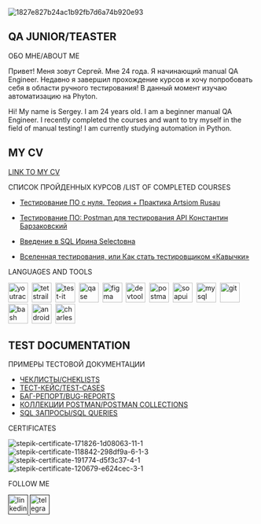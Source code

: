 ![1827e827b24ac1b92fb7d6a74b920e93](https://github.com/user-attachments/assets/2a7e9d0c-e8bf-4a45-96f5-25a2ff819645)

## QA JUNIOR/TEASTER 

ОБО МНЕ/ABOUT ME

Привет! Меня зовут Сергей. Мне 24 года. Я начинающий manual QA Engineer.
Недавно я завершил прохождение курсов и хочу попробовать себя в области ручного тестирования!
В данный момент изучаю автоматизацию на Phyton.

Hi! My name is Sergey. I am 24 years old. I am a beginner manual QA Engineer.
I recently completed the courses and want to try myself in the field of manual testing!
I am currently studying automation in Python.

## MY CV
[LINK TO MY CV]()

CПИСОК ПРОЙДЕННЫХ КУРСОВ /LIST OF COMPLETED COURSES

- [Тестирование ПО с нуля. Теория + Практика Artsiom Rusau](https://stepik.org/users/483341705/teach)

- [Тестирование ПО: Postman для тестирования API Константин Барзаковский](https://stepik.org/course/120679/syllabus)

- [Введение в SQL Ирина Selectовна](https://stepik.org/course/191774/info)

- [Вселенная тестирования, или Как стать тестировщиком «Кавычки»](https://stepik.org/course/118842/info)


LANGUAGES AND TOOLS 
<div>
  <img src="https://upload.wikimedia.org/wikipedia/commons/thumb/8/8d/YouTrack_Icon.svg/1024px-YouTrack_Icon.svg.png?20200803082248" title="youtrack" alt="youtrack" width="40" height="40"/>&nbsp
  <img src="https://codahosted.io/packs/21236/unversioned/assets/LOGO/ba1091c59bab89cd2fd0f289622731fe16113d7b00905abe64759c313a4b73b76c1b0426076ed76cb74752234c734131df46992d5b8b48fc13e264240e4f7119f736cfeb64df36ded54b5cbf6198b9cadedf18dd0cac5c7dbcd16e6336c29363cd1292ba" title="testrail" alt="tetstrail" width="40" height="40"/>&nbsp
  <img src="https://docs.testit.software/images/testit_logo_icon_blue.png" title="test-it" alt="test-it" width="40" height="40"/>&nbsp
  <img src="https://luna1.co/eb0187.png" title="qase" alt="qase" width="40" height="40"/>&nbsp
  <img src="https://cdn.jsdelivr.net/gh/devicons/devicon/icons/figma/figma-original.svg" title="figma" alt="figma" width="40" height="40"/>&nbsp
  <img src="https://d33wubrfki0l68.cloudfront.net/38b5c953a4667366685d55db55d057c86db1fc54/a0fdc/static/acae6b24d940347661ca901ea07f47c1/chrome-dev-logo-icon.png" title="devtools" alt="devtools" width="40" height="40"/>&nbsp
  <img src="https://logowik.com/postman-api-platform-logo-vector-svg-pdf-ai-eps-cdr-free-download-19638.html" title="postman" alt="postman" width="40" height="40"/>&nbsp
  <img src="https://static0.smartbear.co/smartbearbrand/media/images/home/soapui-icon.svg" title="soapui" alt="soapui" width="40" height="40"/>&nbsp
  <img src="https://cdn.jsdelivr.net/gh/devicons/devicon/icons/mysql/mysql-original.svg" title="mysql" alt="mysql" width="40" height="40"/>&nbsp
  <img src="https://cdn.jsdelivr.net/gh/devicons/devicon/icons/git/git-original.svg" title="git" alt="git" width="40" height="40"/>&nbsp
  <img src="https://upload.wikimedia.org/wikipedia/commons/thumb/4/4b/Bash_Logo_Colored.svg/1024px-Bash_Logo_Colored.svg.png?20180723054350" title="bash" alt="bash" width="40" height="40"/>&nbsp
  <img src="https://cdn.jsdelivr.net/gh/devicons/devicon/icons/androidstudio/androidstudio-original.svg" title="android-studio" alt="android-studio" width="40" height="40"/>&nbsp
  <img src="https://cdn.icon-icons.com/icons2/3053/PNG/512/charles_proxy_macos_bigsur_icon_190302.png" title="charles-proxy" alt="charles-proxy" width="40" height="40"/>&nbsp
</div>

  




## TEST DOCUMENTATION 

ПРИМЕРЫ ТЕСТОВОЙ ДОКУМЕНТАЦИИ 

- [ЧЕКЛИСТЫ/CHEKLISTS]()
- [ТЕСТ-КЕЙС/TEST-CASES]()
- [БАГ-РЕПОРТ/BUG-REPORTS]()
- [КОЛЛЕКЦИИ POSTMAN/POSTMAN COLLECTIONS]() 
- [SQL ЗАПРОСЫ/SQL QUERIES]()

CERTIFICATES

![stepik-certificate-171826-1d08063-11-1](https://github.com/user-attachments/assets/13521103-aca0-49d9-8172-9499e104ebc9)
![stepik-certificate-118842-298df9a-6-1-3](https://github.com/user-attachments/assets/b27d95e3-2211-4eb8-9754-572d564d060d)
![stepik-certificate-191774-d5f3c37-4-1](https://github.com/user-attachments/assets/ba6421b1-c5cf-4636-9651-7ef91536220a)
![stepik-certificate-120679-e624cec-3-1](https://github.com/user-attachments/assets/25a7e390-34f8-4d18-8659-9b34090ae386)


FOLLOW ME 
  <div id="badges">
    <a href="" target="_blank">
      <img src="https://cdn-icons-png.flaticon.com/512/2504/2504799.png" width="40" height="40" alt="linkedin" />
    </a>
    <a href="" target="_blank">
      <img src="https://cdn-icons-png.flaticon.com/512/2111/2111646.png" width="40" height="40" alt="telegram" />
    </a>
  </div>


